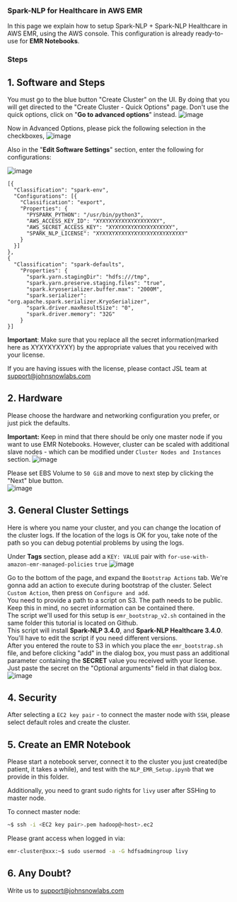 ### Spark-NLP for Healthcare in AWS EMR

In this page we explain how to setup Spark-NLP + Spark-NLP Healthcare in AWS EMR, using the AWS console. This configuration is already ready-to-use for **EMR Notebooks**.

### Steps
## 1. Software and Steps

You must go to the blue button "Create Cluster" on the UI. By doing that you will get directed to the "Create Cluster - Quick Options" page. Don't use the quick options, click on "**Go to advanced options**" instead. ![image](https://user-images.githubusercontent.com/25952802/156355707-511b08f5-33e2-4ba9-a880-3e241c0c8f93.png)

Now in Advanced Options, please pick the following selection in the checkboxes,
![image](https://user-images.githubusercontent.com/25952802/156355170-56d1ba27-4751-49d3-b929-197ab167e1d4.png)

Also in the "**Edit Software Settings**" section, enter the following for configurations:

![image](https://user-images.githubusercontent.com/25952802/156357280-510009c6-2f12-44c5-9fe0-bd38e4d86838.png)

```
[{
  "Classification": "spark-env",
  "Configurations": [{
    "Classification": "export",
    "Properties": {
      "PYSPARK_PYTHON": "/usr/bin/python3",
      "AWS_ACCESS_KEY_ID": "XYXYXYXYXYXYXYXYXYXY",
      "AWS_SECRET_ACCESS_KEY": "XYXYXYXYXYXYXYXYXYXY", 
      "SPARK_NLP_LICENSE": "XYXYXYXYXYXYXYXYXYXYXYXYXYXY"
    }
  }]
},
{
  "Classification": "spark-defaults",
    "Properties": {
      "spark.yarn.stagingDir": "hdfs:///tmp",
      "spark.yarn.preserve.staging.files": "true",
      "spark.kryoserializer.buffer.max": "2000M",
      "spark.serializer": "org.apache.spark.serializer.KryoSerializer",
      "spark.driver.maxResultSize": "0",
      "spark.driver.memory": "32G"
    }
}]
```
**__Important__**:
Make sure that you replace all the secret information(marked here as XYXYXYXYXY) by the appropriate values that you received with your license.<br/> 

If you are having issues with the license, please contact JSL team at support@johnsnowlabs.com

## 2. Hardware
Please choose the hardware and networking configuration you prefer, or just pick the defaults.

**Important:** Keep in mind that there should be only one master node if you want to use EMR Notebooks. However, cluster can be scaled with additional slave nodes - which can be modified under `Cluster Nodes and Instances` section.
![image](https://user-images.githubusercontent.com/25952802/156366353-c2326f2f-d903-40f5-87be-92273112e262.png)


Please set EBS Volume to `50 GiB` and move to next step by clicking the "Next" blue button.<br/>
![image](https://user-images.githubusercontent.com/25952802/156357686-820d2c6d-f2c5-47ba-9140-7a60ba11cf6a.png)

## 3. General Cluster Settings
Here is where you name your cluster, and you can change the location of the cluster logs. If the location of the logs is OK for you, take note of the path so you can debug potential problems by using the logs.<br/>

Under **Tags** section, please add a `KEY: VALUE` pair with `for-use-with-amazon-emr-managed-policies` `true`
![image](https://user-images.githubusercontent.com/25952802/156359265-0e4ed417-9c5d-4301-adc6-4736c6cda225.png)

Go to the bottom of the page, and expand the `Bootstrap Actions` tab. We're gonna add an action to execute during bootstrap of the cluster. Select `Custom Action`, then press on `Configure and add`.<br/>
You need to provide a path to a script on S3. The path needs to be public. Keep this in mind, no secret information can be contained there.<br/>
The script we'll used for this setup is `emr_bootstrap_v2.sh` contained in the same folder this tutorial is located on Github.<br/>
This script will install **Spark-NLP 3.4.0**, and **Spark-NLP Healthcare 3.4.0**. You'll have to edit the script if you need different versions.<br/>
After you entered the route to S3 in which you place the `emr_bootstrap.sh` file, and before clicking "add" in the dialog box, you must pass an additional parameter containing the **SECRET** value you received with your license. Just paste the secret on the "Optional arguments" field in that dialog box.<br/>
![image](https://user-images.githubusercontent.com/25952802/156359956-7bd8ae16-05f3-497d-8a1e-8e869b684503.png)

## 4. Security
After selecting a `EC2 key pair` - to connect the master node with `SSH`, please select default roles and create the cluster.

## 5. Create an EMR Notebook
Please start a notebook server, connect it to the cluster you just created(be patient, it takes a while), and test with the `NLP_EMR_Setup.ipynb` that we provide in this folder.<br/>

Additionally, you need to grant sudo rights for `livy` user after SSHing to master node.

To connect master node:
```bash
~$ ssh -i <EC2 key pair>.pem hadoop@<host>.ec2
```
Please grant access when logged in via:
```bash
emr-cluster@xxx:~$ sudo usermod -a -G hdfsadmingroup livy
```
## 6. Any Doubt?
Write us to support@johnsnowlabs.com
